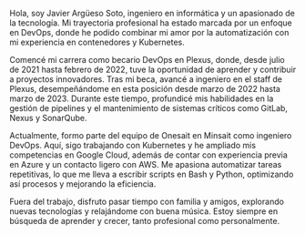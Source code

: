 Hola, soy Javier Argüeso Soto, ingeniero en informática y un apasionado de la tecnología. Mi trayectoria profesional ha estado marcada por un enfoque en DevOps, donde he podido combinar mi amor por la automatización con mi experiencia en contenedores y Kubernetes.

Comencé mi carrera como becario DevOps en Plexus, donde, desde julio de 2021 hasta febrero de 2022, tuve la oportunidad de aprender y contribuir a proyectos innovadores. Tras mi beca, avancé a ingeniero en el staff de Plexus, desempeñándome en esta posición desde marzo de 2022 hasta marzo de 2023. Durante este tiempo, profundicé mis habilidades en la gestión de pipelines y el mantenimiento de sistemas críticos como GitLab, Nexus y SonarQube.

Actualmente, formo parte del equipo de Onesait en Minsait como ingeniero DevOps. Aquí, sigo trabajando con Kubernetes y he ampliado mis competencias en Google Cloud, además de contar con experiencia previa en Azure y un contacto ligero con AWS. Me apasiona automatizar tareas repetitivas, lo que me lleva a escribir scripts en Bash y Python, optimizando así procesos y mejorando la eficiencia.

Fuera del trabajo, disfruto pasar tiempo con familia y amigos, explorando nuevas tecnologías y relajándome con buena música. Estoy siempre en búsqueda de aprender y crecer, tanto profesional como personalmente.